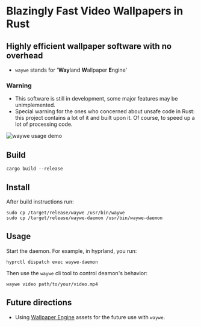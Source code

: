 # Blazingly Fast Video Wallpapers in Rust

## Highly efficient wallpaper software with no overhead

- `waywe` stands for '**Way**land **W**allpaper **E**ngine'

### Warning

- This software is still in development, some major features may be unimplemented.
- Special warning for the ones who concerned about unsafe code in Rust: this project contains a
  lot of it and built upon it. Of course, to speed up a lot of processing code.

![waywe usage demo](https://github.com/user-attachments/assets/e3ab05c0-3cb4-4fb3-911b-852020370cc8)

## Build

```shell
cargo build --release
```

## Install

After build instructions run:

```shell
sudo cp /target/release/waywe /usr/bin/waywe
sudo cp /target/release/waywe-daemon /usr/bin/waywe-daemon
```

## Usage

Start the daemon. For example, in hyprland, you run:

```shell
hyprctl dispatch exec waywe-daemon
```

Then use the `waywe` cli tool to control deamon's behavior:

```shell
waywe video path/to/your/video.mp4
```

## Future directions

- Using [Wallpaper Engine](https://www.wallpaperengine.io/en) assets for the future use with `waywe`.
